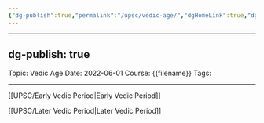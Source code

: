 ```yaml
---
{"dg-publish":true,"permalink":"/upsc/vedic-age/","dgHomeLink":true,"dgPassFrontmatter":false}
---
```


---
dg-publish: true
---
Topic: Vedic Age
Date: 2022-06-01
Course: {{filename}}
Tags: 

---



[[UPSC/Early Vedic Period|Early Vedic Period]]


[[UPSC/Later Vedic Period|Later Vedic Period]]




